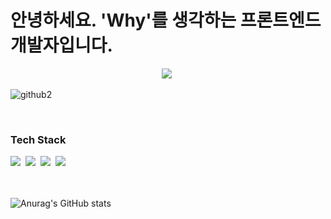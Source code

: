 # 안녕하세요. 'Why'를 생각하는 프론트엔드 개발자입니다.

<div align="center">
  <img src="![github](https://github.com/user-attachments/assets/16bcdc00-26a3-4a5a-b923-47f733f4eda6)" />&nbsp
</div>

![github2](https://github.com/user-attachments/assets/fc0f43c9-9d61-4108-86f7-388f6bd423f8)


<br>

<!--내용 부분-->
<h3 align="left">Tech Stack</h3>
<div align="left">
  <img src="https://img.shields.io/badge/html5-E34F26.svg?style=for-the-badge&logo=html5&logoColor=white" />&nbsp
  <img src="https://img.shields.io/badge/css3-1572B6.svg?style=for-the-badge&logo=css3&logoColor=white" />&nbsp
  <img src="https://img.shields.io/badge/javascript-F7DF1E.svg?style=for-the-badge&logo=javascript&logoColor=20232a" />&nbsp
  <img src="https://img.shields.io/badge/react-20232a.svg?style=for-the-badge&logo=react&logoColor=61DAFB" />&nbsp
</div>

<br>



<br>

![Anurag's GitHub stats](https://github-readme-stats.vercel.app/api?username=ji020429&show_icons=true&theme=graywhite)
